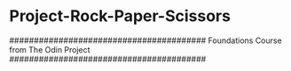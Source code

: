 # Project-Rock-Paper-Scissors

########################################
Foundations Course from The Odin Project
########################################